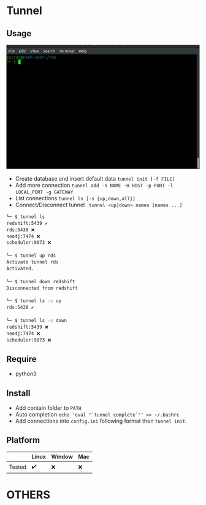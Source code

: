 # Tunnel
## Usage
![live demo](img/usage.gif)

- Create database and insert default data `tunnel init [-f FILE]`
- Add more connection `tunnel add -n NAME -H HOST -p PORT -l LOCAL_PORT -g GATEWAY`
- List connections `tunnel ls [-s {up,down,all}]`
- Connect/Disconnect tunnel ` tunnel <up|down> names [names ...]`

```sh
└─ $ tunnel ls
redshift:5439 ✔️
rds:5438 ❌
neo4j:7474 ❌
scheduler:9073 ❌

└─ $ tunnel up rds
Activate tunnel rds
Activated.

└─ $ tunnel down redshift
Disconnected from redshift

└─ $ tunnel ls -s up
rds:5438 ✔️

└─ $ tunnel ls -s down
redshift:5439 ❌
neo4j:7474 ❌
scheduler:9073 ❌
```

## Require
- python3

## Install
- Add contain folder to `PATH`
- Auto completion ``echo 'eval "`tunnel complete`"' >> ~/.bashrc``
- Add connections into `config.ini` following format then `tunnel init`.

## Platform

| | Linux | Window | Mac |
|--|--|--|--|
|Tested| ✔️  | ❌ | ❌ |

# OTHERS
